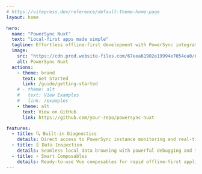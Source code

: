 ```yaml
---
# https://vitepress.dev/reference/default-theme-home-page
layout: home

hero:
  name: "PowerSync Nuxt"
  text: "Local-first apps made simple"
  tagline: Effortless offline-first development with PowerSync integration for Nuxt applications.
  image:
    src: "https://cdn.prod.website-files.com/67eea61902e19994e7054ea0/67f910109a12edc930f8ffb6_powersync-icon.svg"
    alt: PowerSync Nuxt
  actions:
    - theme: brand
      text: Get Started
      link: /guide/getting-started
    # - theme: alt
    #   text: View Examples
    #   link: /examples
    - theme: alt
      text: View on GitHub
      link: https://github.com/your-repo/powersync-nuxt

features:
  - title: 🔍 Built-in Diagnostics
    details: Direct access to PowerSync instance monitoring and real-time connection insights.
  - title: 🗄️ Data Inspection
    details: Seamless local data browsing with powerful debugging and troubleshooting tools.
  - title: ⚡ Smart Composables
    details: Ready-to-use Vue composables for rapid offline-first application development.
---
```

